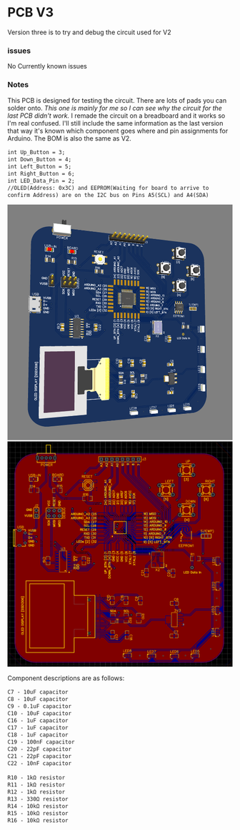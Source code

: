# PCB V3
Version three is to try and debug the circuit used for V2

### issues
No Currently known issues

### Notes 
This PCB is designed for testing the circuit. There are lots of pads you can solder onto. *This one is mainly for me so I can see why the circuit for the last PCB didn't work.* I remade the circuit on a breadboard and it works so I'm real confused. I'll still include the same information as the last version that way it's known which component goes where and pin assignments for Arduino. The BOM is also the same as V2.

```
int Up_Button = 3;
int Down_Button = 4;
int Left_Button = 5;
int Right_Button = 6;
int LED_Data_Pin = 2;
//OLED(Address: 0x3C) and EEPROM(Waiting for board to arrive to confirm Address) are on the I2C bus on Pins A5(SCL) and A4(SDA)
```
![BoardPreview](Board_Preview.png)
![BoardLayout](Board_Layout.png)

Component descriptions are as follows:
```
C7 - 10uF capacitor
C8 - 10uF capacitor
C9 - 0.1uF capacitor
C10 - 10uF capacitor
C16 - 1uF capacitor
C17 - 1uF capacitor
C18 - 1uF capacitor
C19 - 100nF capacitor
C20 - 22pF capacitor
C21 - 22pF capacitor
C22 - 10nF capacitor

R10 - 1kΩ resistor
R11 - 1kΩ resistor
R12 - 1kΩ resistor
R13 - 330Ω resistor
R14 - 10kΩ resistor
R15 - 10kΩ resistor
R16 - 10kΩ resistor
```